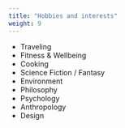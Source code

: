 ```yaml
---
title: "Hobbies and interests"
weight: 9
---
```


- Traveling
- Fitness & Wellbeing
- Cooking
- Science Fiction / Fantasy
- Environment
- Philosophy
- Psychology
- Anthropology
- Design
